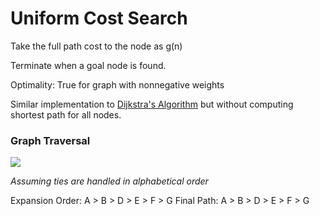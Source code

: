 # Uniform Cost Search
Take the full path cost to the node as g(n)

Terminate when a goal node is found.

Optimality: True for graph with nonnegative weights

Similar implementation to [Dijkstra's Algorithm](Notes/Dijkstra's%20Algorithm.md) but without computing shortest path for all nodes.
### Graph Traversal
![](https://i.imgur.com/syk9okN.png)

_Assuming ties are handled in alphabetical order_

Expansion Order:
A > B > D > E > F > G
Final Path:
A > B > D > E > F > G